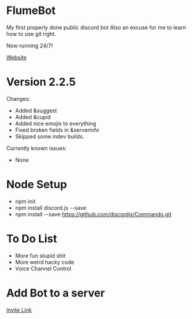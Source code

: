 # FlumeBot
My first properly done public discord bot
Also an excuse for me to learn how to use git right.

Now running 24/7!

[Website](https://sites.google.com/view/flumebot)


# Version 2.2.5
Changes: 
- Added &suggest
- Added &cupid
- Added nice emojis to everything
- Fixed broken fields in &serverinfo
- Skipped some indev builds.

Currently known issues:
- None


# Node Setup
- npm init
- npm install discord.js --save
- npm install --save https://github.com/discordjs/Commando.git

# To Do List
- More fun stupid shit
- More weird hacky code
- Voice Channel Control

# Add Bot to a server
[Invite Link](https://discordapp.com/oauth2/authorize?client_id=662760640242384904&scope=bot&permissions=2146958591)
